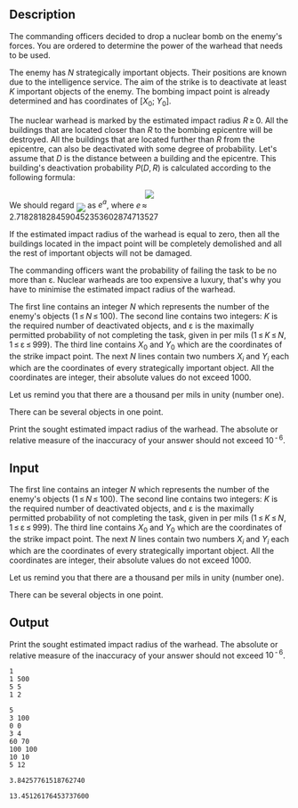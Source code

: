 ## Description

<div><p>The commanding officers decided to drop a nuclear bomb on the enemy's forces. You are ordered to determine the power of the warhead that needs to be used.</p><p>The enemy has <span class="tex-span"><i>N</i></span> strategically important objects. Their positions are known due to the intelligence service. The aim of the strike is to deactivate at least <span class="tex-span"><i>K</i></span> important objects of the enemy. The bombing impact point is already determined and has coordinates of <span class="tex-span">[<i>X</i><sub class="lower-index">0</sub>; <i>Y</i><sub class="lower-index">0</sub>]</span>.</p><p>The nuclear warhead is marked by the estimated impact radius <span class="tex-span"><i>R</i> ≥ 0</span>. All the buildings that are located closer than <span class="tex-span"><i>R</i></span> to the bombing epicentre will be destroyed. All the buildings that are located further than <span class="tex-span"><i>R</i></span> from the epicentre, can also be deactivated with some degree of probability. Let's assume that <span class="tex-span"><i>D</i></span> is the distance between a building and the epicentre. This building's deactivation probability <span class="tex-span"><i>P</i>(<i>D</i>, <i>R</i>)</span> is calculated according to the following formula: </p><center class="tex-equation"><img align="middle" class="tex-formula" src="file://NxBP7jrW.png" style="max-width: 100.0%;max-height: 100.0%;"></center> We should regard <img align="middle" class="tex-formula" src="file://n8a4qmLj.png" style="max-width: 100.0%;max-height: 100.0%;"> as <span class="tex-span"><i>e</i><sup class="upper-index"><i>a</i></sup></span>, where <span class="tex-span"><i>e</i> ≈ 2.7182818284590452353602874713527</span><p>If the estimated impact radius of the warhead is equal to zero, then all the buildings located in the impact point will be completely demolished and all the rest of important objects will not be damaged.</p><p>The commanding officers want the probability of failing the task to be no more than <span class="tex-span">ε</span>. Nuclear warheads are too expensive a luxury, that's why you have to minimise the estimated impact radius of the warhead. </p></div><div class="input-specification"><p>The first line contains an integer <span class="tex-span"><i>N</i></span> which represents the number of the enemy's objects (<span class="tex-span">1 ≤ <i>N</i> ≤ 100</span>). The second line contains two integers: <span class="tex-span"><i>K</i></span> is the required number of deactivated objects, and <span class="tex-span">ε</span> is the maximally permitted probability of not completing the task, given in per mils (<span class="tex-span">1 ≤ <i>K</i> ≤ <i>N</i></span>, <span class="tex-span">1 ≤ ε ≤ 999</span>). The third line contains <span class="tex-span"><i>X</i><sub class="lower-index">0</sub></span> and <span class="tex-span"><i>Y</i><sub class="lower-index">0</sub></span> which are the coordinates of the strike impact point. The next <span class="tex-span"><i>N</i></span> lines contain two numbers <span class="tex-span"><i>X</i><sub class="lower-index"><i>i</i></sub></span> and <span class="tex-span"><i>Y</i><sub class="lower-index"><i>i</i></sub></span> each which are the coordinates of every strategically important object. All the coordinates are integer, their absolute values do not exceed <span class="tex-span">1000</span>.</p><p>Let us remind you that there are a thousand per mils in unity (number one).</p><p>There can be several objects in one point.</p></div><div class="output-specification"><p>Print the sought estimated impact radius of the warhead. The absolute or relative measure of the inaccuracy of your answer should not exceed <span class="tex-span">10<sup class="upper-index"> - 6</sup></span>.</p></div>

## Input

<p>The first line contains an integer <span class="tex-span"><i>N</i></span> which represents the number of the enemy's objects (<span class="tex-span">1 ≤ <i>N</i> ≤ 100</span>). The second line contains two integers: <span class="tex-span"><i>K</i></span> is the required number of deactivated objects, and <span class="tex-span">ε</span> is the maximally permitted probability of not completing the task, given in per mils (<span class="tex-span">1 ≤ <i>K</i> ≤ <i>N</i></span>, <span class="tex-span">1 ≤ ε ≤ 999</span>). The third line contains <span class="tex-span"><i>X</i><sub class="lower-index">0</sub></span> and <span class="tex-span"><i>Y</i><sub class="lower-index">0</sub></span> which are the coordinates of the strike impact point. The next <span class="tex-span"><i>N</i></span> lines contain two numbers <span class="tex-span"><i>X</i><sub class="lower-index"><i>i</i></sub></span> and <span class="tex-span"><i>Y</i><sub class="lower-index"><i>i</i></sub></span> each which are the coordinates of every strategically important object. All the coordinates are integer, their absolute values do not exceed <span class="tex-span">1000</span>.</p><p>Let us remind you that there are a thousand per mils in unity (number one).</p><p>There can be several objects in one point.</p>

## Output

<p>Print the sought estimated impact radius of the warhead. The absolute or relative measure of the inaccuracy of your answer should not exceed <span class="tex-span">10<sup class="upper-index"> - 6</sup></span>.</p>





```input1
1
1 500
5 5
1 2

```




```input2
5
3 100
0 0
3 4
60 70
100 100
10 10
5 12

```




```output1
3.84257761518762740

```




```output2
13.45126176453737600

```


